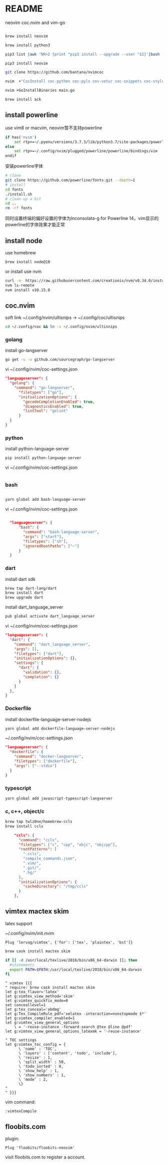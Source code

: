# README

neovim coc.nvim and vim-go

```bash

brew install neovim

brew install python3

pip3 list |awk 'NR>2 {print "pip3 install --upgrade --user "$1}'|bash -

pip3 install neovim

git clone https://github.com/bantana/nvimcoc

nvim  +"CocInstall coc-python coc-pyls coc-vetur coc-snippets coc-stylelint coc-css coc-prettier coc-yaml coc-tslint coc-html coc-tsserver coc-eslint coc-emmet coc-json"

nvim +GoInstallBinaries main.go

brew install ack
```


## install powerline

use vim8 or macvim, neovim暂不支持powerline

```bash
if has('nvim')
    set rtp+=~/.pyenv/versions/3.7.3/lib/python3.7/site-packages/powerline/bindings/zsh/powerline.zsh
else
    set rtp+=~/.config/nvim/plugged/powerline/powerline/bindings/vim
endif
```

安装powerline字体

```bash
# clone
git clone https://github.com/powerline/fonts.git --depth=1
# install
cd fonts
./install.sh
# clean-up a bit
cd ..
rm -rf fonts
```

同时设置终端的偏好设置的字体为Inconsolata-g for Powerline 14，vim显示的powerline的字体效果才能正常

## install node

use homebrew

```bash
brew install node@10
```

or install use nvm

```bash
curl -o- https://raw.githubusercontent.com/creationix/nvm/v0.34.0/install.sh | bash
nvm ls-remote
nvm install v10.15.0
```

## coc.nvim

soft link ~/.config/nvim/ultisnips -> ~/.config/coc/ultisnips

```bash
cd ~/.config/coc && ln -s ~/.config/nvim/ultisnips
```

### golang

install go-langserver

```bash
go get -u -v github.com/sourcegraph/go-langserver
```

vi ~/.config/nvim/coc-settings.json

```json
"languageserver": {
  "golang": {
    "command": "go-langserver",
      "filetypes": ["go"],
      "initializationOptions": {
        "gocodeCompletionEnabled": true,
        "diagnosticsEnabled": true,
        "lintTool": "golint"
      }
  }
}
```

### python

install python-language-server

```bash
pip install python-language-server
```

vi ~/.config/nvim/coc-settings.json

```json

```


### bash

```bash

yarn global add bash-language-server

```

vi ~/.config/nvim/coc-settings.json

```json

  "languageserver": {
      "bash": {
        "command": "bash-language-server",
        "args": ["start"],
        "filetypes": ["sh"],
        "ignoredRootPaths": ["~"]
      }
  }
```

### dart

install dart sdk

```bash
brew tap dart-lang/dart
brew install dart
brew upgrade dart
```

install dart_language_server

```bash
pub global activate dart_language_server

```

vi ~/.config/nvim/coc-settings.json

```json
"languageserver": {
  "dart": {
    "command": "dart_language_server",
    "args": [],
    "filetypes": ["dart"],
    "initializationOptions": {},
    "settings": {
      "dart": {
        "validation": {},
        "completion": {}
      }
    }
  },
}

```

### Dockerfile

install dockerfile-language-server-nodejs

```bash
yarn global add dockerfile-language-server-nodejs

```

~/.config/nvim/coc-settings.json

```json
"languageserver": {
  "dockerfile": {
    "command": "docker-langserver",
    "filetypes": ["dockerfile"],
    "args": ["--stdio"]
  }
}
```

### typescript

```bash
yarn global add javascript-typescript-langserver
```

### c, c++, object/c

```bash
brew tap twlz0ne/homebrew-ccls
brew install ccls
```

```json
    "ccls": {
      "command": "ccls",
      "filetypes": ["c", "cpp", "objc", "objcpp"],
      "rootPatterns": [
        ".ccls",
        "compile_commands.json",
        ".vim/",
        ".git/",
        ".hg/"
      ],
      "initializationOptions": {
        "cacheDirectory": "/tmp/ccls"
      }
    },
```

## vimtex mactex skim

latex support

~/.config/nvim/init.nvim

    Plug 'lervag/vimtex', {'for': ['tex', 'plaintex', 'bst']}

```bash
brew cask install mactex skim
```

```bash
if [[ -d /usr/local/texlive/2018/bin/x86_64-darwin ]]; then
  #statements
  export PATH=$PATH:/usr/local/texlive/2018/bin/x86_64-darwin
fi
```

```vimscript
" vimtex {{{
" require: brew cask install mactex skim
let g:tex_flavor='latex'
let g:vimtex_view_method='skim'
let g:vimtex_quickfix_mode=0
set conceallevel=1
let g:tex_conceal='abdmg'
let g:Tex_CompileRule_pdf='xelatex -interaction=nonstopmode $*'
let g:vimtex_compiler_enabled=1
let g:vimtex_view_general_options
    \ = '-reuse-instance -forward-search @tex @line @pdf'
let g:vimtex_view_general_options_latexmk = '-reuse-instance'

" TOC settings
let g:vimtex_toc_config = {
      \ 'name' : 'TOC',
      \ 'layers' : ['content', 'todo', 'include'],
      \ 'resize' : 1,
      \ 'split_width' : 50,
      \ 'todo_sorted' : 0,
      \ 'show_help' : 1,
      \ 'show_numbers' : 1,
      \ 'mode' : 2,
      \}
"
" }}}
```

vim command:

    :vimtexCompile

## floobits.com

plugin:

    Plug 'floobits/floobits-neovim'

visit floobits.com to register a account.
